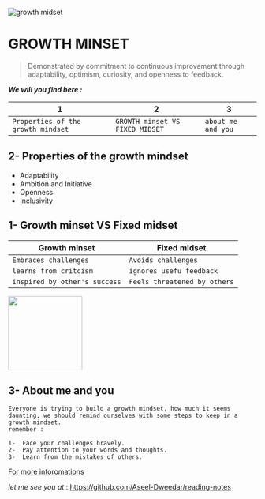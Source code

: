 


![growth midset](https://www.piperandgold.com/sites/default/files/pg.blogpostheadercassie.5.1.19-01.png)



# GROWTH MINSET #

>Demonstrated by commitment to continuous improvement through adaptability, optimism, curiosity, and openness to feedback.


***We will you find here :***

|1|2|3|
|-|-|-|
|`Properties of the growth mindset`     |`GROWTH minset VS FIXED MIDSET` |`about me and you`



## 2- Properties of the growth mindset 

* Adaptability
* Ambition and Initiative
* Openness
* Inclusivity



## 1- Growth minset VS Fixed midset
|Growth minset|Fixed midset|
|-|-|
|`Embraces challenges`|`Avoids challenges` |
|`learns from critcism`|`ignores usefu feedback` |
|`inspired by other's success`|`Feels threatened by others` |

<img src="https://safety4sea.com/wp-content/uploads/2019/04/fixed-growth-mindset.png" alt="" style="width:150px;"/>

## 3- About me and you
```
Everyone is trying to build a growth mindset, how much it seems daunting, we should remind ourselves with some steps to keep in a growth mindset.
remember :

1-  Face your challenges bravely.
2-  Pay attention to your words and thoughts.
3-  Learn from the mistakes of others.
```


[For more inforomations](https://www.atlassian.com/blog/inside-atlassian/growth-mindset)


*let me see you at* : <https://github.com/Aseel-Dweedar/reading-notes>
